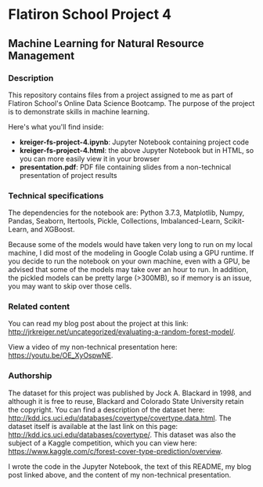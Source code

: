 # Flatiron School Project 4
## Machine Learning for Natural Resource Management


### Description
This repository contains files from a project assigned to me as part of Flatiron School's Online Data Science Bootcamp. The purpose of the project is to demonstrate skills in machine learning.

Here's what you'll find inside:
- **kreiger-fs-project-4.ipynb**: Jupyter Notebook containing project code
- **kreiger-fs-project-4.html**: the above Jupyter Notebook but in HTML, so you can more easily view it in your browser
- **presentation.pdf**: PDF file containing slides from a non-technical presentation of project results

### Technical specifications
The dependencies for the notebook are: Python 3.7.3, Matplotlib, Numpy, Pandas, Seaborn, Itertools, Pickle, Collections, Imbalanced-Learn, Scikit-Learn, and XGBoost.

Because some of the models would have taken very long to run on my local machine, I did most of the modeling in Google Colab using a GPU runtime. If you decide to run the notebook on your own machine, even with a GPU, be advised that some of the models may take over an hour to run. In addition, the pickled models can be pretty large (>300MB), so if memory is an issue, you may want to skip over those cells.

### Related content
You can read my blog post about the project at this link: http://jrkreiger.net/uncategorized/evaluating-a-random-forest-model/.

View a video of my non-technical presentation here: https://youtu.be/OE_XyOspwNE.

### Authorship
The dataset for this project was published by Jock A. Blackard in 1998, and although it is free to reuse, Blackard and Colorado State University retain the copyright. You can find a description of the dataset here: http://kdd.ics.uci.edu/databases/covertype/covertype.data.html. The dataset itself is available at the last link on this page: http://kdd.ics.uci.edu/databases/covertype/. This dataset was also the subject of a Kaggle competition, which you can view here: https://www.kaggle.com/c/forest-cover-type-prediction/overview.

I wrote the code in the Jupyter Notebook, the text of this README, my blog post linked above, and the content of my non-technical presentation.
